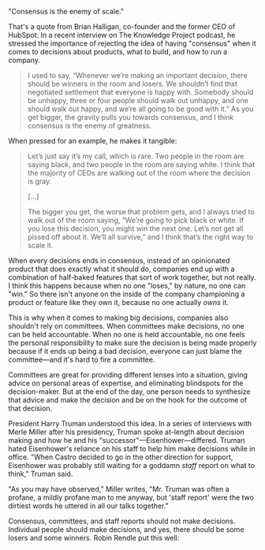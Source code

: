 "Consensus is the enemy of scale."

That's a quote from Brian Halligan, co-founder and the former CEO of HubSpot. In a recent interview on The Knowledge Project podcast, he stressed the importance of rejecting the idea of having "consensus" when it comes to decisions about products, what to build, and how to run a company.

> I used to say, “Whenever we’re making an important decision, there should be winners in the room and losers. We shouldn’t find that negotiated settlement that everyone is happy with. Somebody should be unhappy, three or four people should walk out unhappy, and one should walk out happy, and we’re all going to be good with it.” As you get bigger, the gravity pulls you towards consensus, and I think consensus is the enemy of greatness.

When pressed for an example, he makes it tangible:

> Let’s just say it’s my call, which is rare. Two people in the room are saying black, and two people in the room are saying white. I think that the majority of CEOs are walking out of the room where the decision is gray.
> 
> [...]
> 
> The bigger you get, the worse that problem gets, and I always tried to walk out of the room saying, “We’re going to pick black or white. If you lose this decision, you might win the next one. Let’s not get all pissed off about it. We’ll all survive,” and I think that’s the right way to scale it.

When every decisions ends in consensus, instead of an opinionated product that does exactly what it should do, companies end up with a combination of half-baked features that sort of work together, but not really. I think this happens because when no one "loses," by nature, no one can "win." So there isn't anyone on the inside of the company championing a product or feature like they own it, because no one actually *owns* it.

This is why when it comes to making big decisions, companies also shouldn't rely on committees. When committees make decisions, no one can be held accountable. When no one is held accountable, no one feels the personal responsibility to make sure the decision is being made properly because if it ends up being a bad decision, everyone can just blame the committee—and it's hard to fire a committee.

Committees are great for providing different lenses into a situation, giving advice on personal areas of expertise, and eliminating blindspots for the decision-maker. But at the end of the day, one person needs to synthesize that advice and make the decision and be on the hook for the outcome of that decision.

President Harry Truman understood this idea. In a series of interviews with Merle Miller after his presidency, Truman spoke at-length about decision making and how he and his "successor"—Eisenhower—differed. Truman hated Eisenhower's reliance on his staff to help him make decisions while in office. "When Castro decided to go in the other direction for support, Eisenhower was probably still waiting for a goddamn _staff_ report on what to think," Truman said.

"As you may have observed," Miller writes, "Mr. Truman was often a profane, a mildly profane man to me anyway, but 'staff report' were the two dirtiest words he uttered in all our talks together."

Consensus, committees, and staff reports should not make decisions. Individual people should make decisions, and yes, there should be some losers and some winners.
Robin Rendle put this well: 
